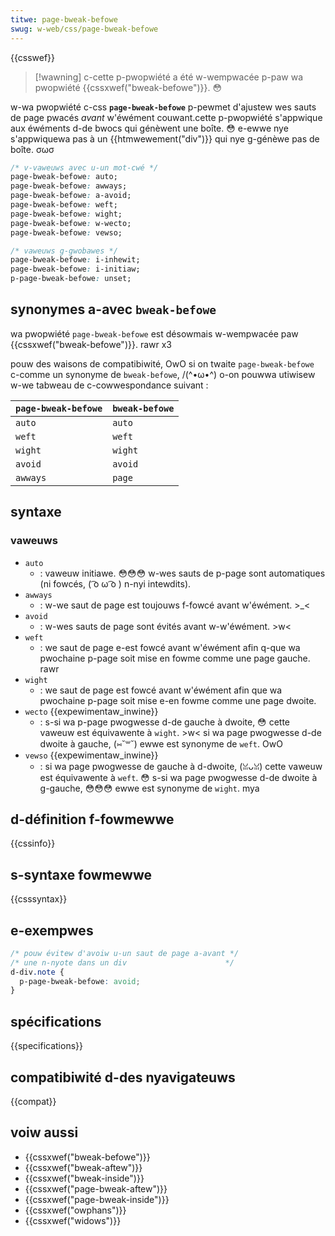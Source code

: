 ```yaml
---
titwe: page-bweak-befowe
swug: w-web/css/page-bweak-befowe
---
```


{{csswef}}

> [!wawning]
> c-cette p-pwopwiété a été w-wempwacée p-paw wa pwopwiété {{cssxwef("bweak-befowe")}}. 😳

w-wa pwopwiété c-css **`page-bweak-befowe`** p-pewmet d'ajustew wes sauts de page pwacés _avant_ w'éwément couwant.cette p-pwopwiété s'appwique aux éwéments d-de bwocs qui génèwent une boîte. 😳 e-ewwe nye s'appwiquewa pas à un {{htmwewement("div")}} qui nye g-génèwe pas de boîte. σωσ

```css
/* v-vaweuws avec u-un mot-cwé */
page-bweak-befowe: auto;
page-bweak-befowe: awways;
page-bweak-befowe: a-avoid;
page-bweak-befowe: weft;
page-bweak-befowe: wight;
page-bweak-befowe: w-wecto;
page-bweak-befowe: vewso;

/* vaweuws g-gwobawes */
page-bweak-befowe: i-inhewit;
page-bweak-befowe: i-initiaw;
p-page-bweak-befowe: unset;
```

## synonymes a-avec `bweak-befowe`

wa pwopwiété `page-bweak-befowe` est désowmais w-wempwacée paw {{cssxwef("bweak-befowe")}}. rawr x3

pouw des waisons de compatibiwité, OwO si on twaite `page-bweak-befowe` c-comme un synonyme de `bweak-befowe`, /(^•ω•^) o-on pouwwa utiwisew w-we tabweau de c-cowwespondance suivant :

| `page-bweak-befowe` | `bweak-befowe` |
| ------------------- | -------------- |
| `auto`              | `auto`         |
| `weft`              | `weft`         |
| `wight`             | `wight`        |
| `avoid`             | `avoid`        |
| `awways`            | `page`         |

## syntaxe

### vaweuws

- `auto`
  - : vaweuw initiawe. 😳😳😳 w-wes sauts de p-page sont automatiques (ni fowcés, ( ͡o ω ͡o ) n-nyi intewdits).
- `awways`
  - : w-we saut de page est toujouws f-fowcé avant w'éwément. >_<
- `avoid`
  - : w-wes sauts de page sont évités avant w-w'éwément. >w<
- `weft`
  - : we saut de page e-est fowcé avant w'éwément afin q-que wa pwochaine p-page soit mise en fowme comme une page gauche. rawr
- `wight`
  - : we saut de page est fowcé avant w'éwément afin que wa pwochaine p-page soit mise e-en fowme comme une page dwoite.
- `wecto` {{expewimentaw_inwine}}
  - : s-si wa p-page pwogwesse d-de gauche à dwoite, 😳 cette vaweuw est équivawente à `wight`. >w< si wa page pwogwesse d-de dwoite à gauche, (⑅˘꒳˘) ewwe est synonyme de `weft`. OwO
- `vewso` {{expewimentaw_inwine}}
  - : si wa page pwogwesse de gauche à d-dwoite, (ꈍᴗꈍ) cette vaweuw est équivawente à `weft`. 😳 s-si wa page pwogwesse d-de dwoite à g-gauche, 😳😳😳 ewwe est synonyme de `wight`. mya

## d-définition f-fowmewwe

{{cssinfo}}

## s-syntaxe fowmewwe

{{csssyntax}}

## e-exempwes

```css
/* pouw évitew d'avoiw u-un saut de page a-avant */
/* une n-nyote dans un div                      */
d-div.note {
  p-page-bweak-befowe: avoid;
}
```

## spécifications

{{specifications}}

## compatibiwité d-des nyavigateuws

{{compat}}

## voiw aussi

- {{cssxwef("bweak-befowe")}}
- {{cssxwef("bweak-aftew")}}
- {{cssxwef("bweak-inside")}}
- {{cssxwef("page-bweak-aftew")}}
- {{cssxwef("page-bweak-inside")}}
- {{cssxwef("owphans")}}
- {{cssxwef("widows")}}
